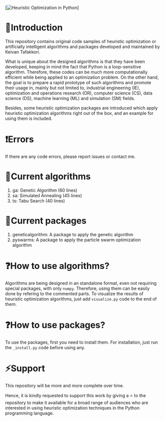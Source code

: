 [![Heuristic Optimization in Python](https://github.com/ktafakkori/Heuristic-Optimization-in-Python/images/github.png)]

# 🐍Introduction

This repository contains original code samples of heuristic optimization or artificially intelligent algorithms and packages developed and maintained by Keivan Tafakkori.

What is unique about the designed algorithms is that they have been developed, keeping in mind the fact that Python is a loop-sensitive algorithm. Therefore, these codes can be much more computationally efficient while being applied to an optimization problem. On the other hand, the goal is to prepare a rapid prototype of such algorithms and promote their usage in, mainly but not limited to, industrial engineering (IE), optimization and operations research (OR), computer science (CS), data science (DS), machine learning (ML) and simulation (SM) fields.

Besides, some heuristic optimization packages are introduced which apply heuristic optimization algorithms right out of the box, and an example for using them is included.

# ❗Errors
If there are any code errors, please report issues or contact me. 

# 📃Current algorithms
1. ga: Genetic Algorithm (60 lines)
2. sa: Simulated Annealing (45 lines)
3. ts: Tabu Search (40 lines)

# 📃Current packages
1. geneticalgorithm: A package to apply the genetic algorithm
2. pyswarms: A package to apply the particle swarm optimization algorithm

# ❓How to use algorithms?

Algorithms are being designed in an standalone format, even not requiring special packages, with only `numpy`. Therefore, using them can be easily done by refering to the commented parts. To visualize the results of heuristic optimization algorithms, just add `visualize.py` code to the end of them.

# ❓How to use packages?

To use the packages, first you need to install them. For installation, just run the `_install.py` code before using any.

# ⚡Support

This repository will be more and more complete over time.

Hence, it is kindly requested to support this work by giving a ⭐ to the repository to make it available for a broad range of audiences who are interested in using heuristic optimization techniques in the Python programming language.


